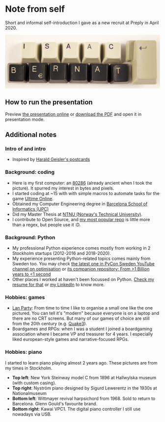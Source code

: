 # Note from self
Short and informal self-introduction I gave as a new recruit at Preply in April 2020.

![First slide shows my name](https://github.com/isaacbernat/presentations/blob/master/self/images/00-1N7A9307.jpg)

## How to run the presentation
Preview [the presentation online](https://github.com/isaacbernat/presentations/blob/master/self/presentation_24Apr2020.pdf) or [download the PDF](https://github.com/isaacbernat/presentations/raw/master/self/presentation_24Apr2020.pdf) and open it in presentation mode.

## Additional notes
### Intro of and intro
- Inspired by [Harald Geisler's postcards](https://haraldgeisler.com/2014/05/16/postcards/)

### Background: coding
- Here is my first computer: an [80286](https://en.wikipedia.org/wiki/Intel_80286) (already ancient when I took the picture). It spurred my interest in bytes and pixels.
- I started coding at ~15 with with simple macros to automate tasks for the game [Ultime Online](https://en.wikipedia.org/wiki/Ultima_Online).
- Obtained my Computer Engineering degree in [Barcelona School of Informatics (UPC)](https://en.wikipedia.org/wiki/Barcelona_School_of_Informatics)
- Did my Master Thesis at [NTNU (Norway's Technical University)](https://en.wikipedia.org/wiki/Norwegian_University_of_Science_and_Technology).
- I contribute to Open Source, and [my most popular repo](https://github.com/isaacbernat/netflix-to-srt) is little more than a regex, but people use it :D.

### Background: Python
- My professional Python experience comes mostly from working in 2 Stockholm startups (2012-2016 and 2018-2020).
- My experience presenting Python-related topics comes mainly from Sweden too. You may check [the latest one in PyCon Sweden YouTube channel on optimisation](https://www.youtube.com/watch?v=asZ0SDTKqvM) or [its companion repository: From >1 Billion years to <1 second](https://github.com/isaacbernat/presentations/tree/master/optimise)
- Other places I worked at haven't been focussed on Python. [Check my resume for that](https://github.com/isaacbernat/cv) or [my LinkedIn](https://www.linkedin.com/in/isaacbernat/) to know more.

### Hobbies: games
- [Lan Party](https://en.wikipedia.org/wiki/LAN_party): From time to time I like to organise a small one like the one pictured. You can tell it's "modern" because everyone is on a laptop and there are no CRT screens. But many of our games of choice are still from the 20th century (e.g. [Quake3](https://en.wikipedia.org/wiki/Quake_III_Arena)).
- Boardgames and RPGs: when I was a student I joined a boardgaming association where I became VP and treasurer for 4 years. I especially liked european-style games and narrative-focused RPGs.

### Hobbies: piano
I started to learn piano playing almost 2 years ago. These pictures are from my times in Stockholm.
- **Top left**: New York Steinway model C from 1896 at Hallwylska museum (with custom casing).
- **Top right**: Nyström piano designed by Sigurd Lewerentz in the 1930s at Nationalmuseum
- **Bottom left**: Wittmayer revival harpsichord from 1968. Sold to return to Barcelona. Glenn Gould's favourite brand.
- **Bottom right**: Kawai VPC1. The digital piano controller I still use nowadays via USB.
